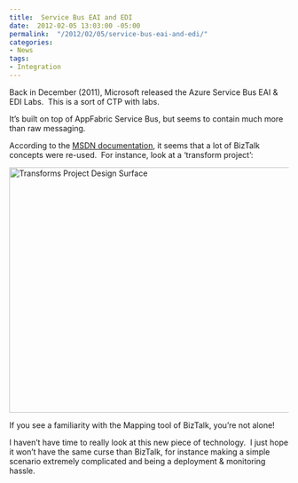```yaml
---
title:  Service Bus EAI and EDI
date:  2012-02-05 13:03:00 -05:00
permalink:  "/2012/02/05/service-bus-eai-and-edi/"
categories:
- News
tags:
- Integration
---
```

<p>Back in December (2011), Microsoft released the Azure Service Bus EAI &amp; EDI Labs.&#160; This is a sort of CTP with labs.</p>  <p>It’s built on top of AppFabric Service Bus, but seems to contain much more than raw messaging.</p>  <p>According to the <a href="http://msdn.microsoft.com/en-us/library/windowsazure/hh689864.aspx">MSDN documentation</a>, it seems that a lot of BizTalk concepts were re-used.&#160; For instance, look at a ‘transform project’:</p>  <p><img title="Transforms Project Design Surface" alt="Transforms Project Design Surface" src="http://i.msdn.microsoft.com/dynimg/IC553343.gif" width="640" height="442" /></p>  <p>If you see a familiarity with the Mapping tool of BizTalk, you’re not alone!</p>  <p>I haven’t have time to really look at this new piece of technology.&#160; I just hope it won’t have the same curse than BizTalk, for instance making a simple scenario extremely complicated and being a deployment &amp; monitoring hassle.</p>